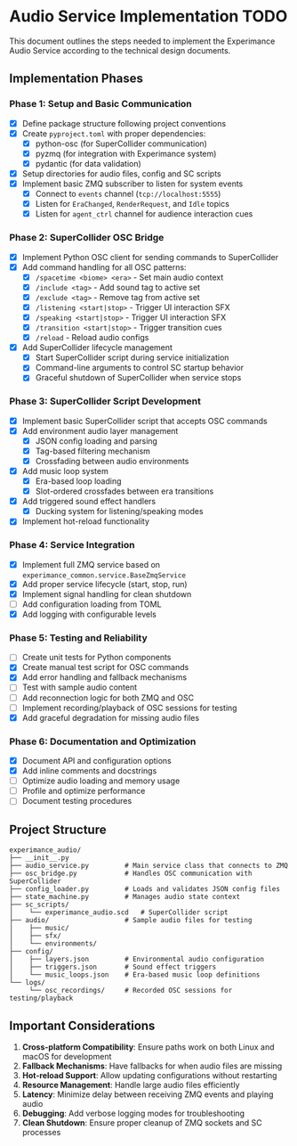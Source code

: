 # Audio Service Implementation TODO

This document outlines the steps needed to implement the Experimance Audio Service according to the technical design documents.

## Implementation Phases

### Phase 1: Setup and Basic Communication
- [X] Define package structure following project conventions
- [X] Create `pyproject.toml` with proper dependencies:
  - [X] python-osc (for SuperCollider communication)
  - [X] pyzmq (for integration with Experimance system)
  - [X] pydantic (for data validation)
- [X] Setup directories for audio files, config and SC scripts
- [X] Implement basic ZMQ subscriber to listen for system events
  - [X] Connect to `events` channel (`tcp://localhost:5555`)
  - [X] Listen for `EraChanged`, `RenderRequest`, and `Idle` topics
  - [X] Listen for `agent_ctrl` channel for audience interaction cues

### Phase 2: SuperCollider OSC Bridge
- [X] Implement Python OSC client for sending commands to SuperCollider
- [X] Add command handling for all OSC patterns:
  - [X] `/spacetime <biome> <era>` - Set main audio context
  - [X] `/include <tag>` - Add sound tag to active set
  - [X] `/exclude <tag>` - Remove tag from active set
  - [X] `/listening <start|stop>` - Trigger UI interaction SFX
  - [X] `/speaking <start|stop>` - Trigger UI interaction SFX
  - [X] `/transition <start|stop>` - Trigger transition cues
  - [X] `/reload` - Reload audio configs
- [X] Add SuperCollider lifecycle management
  - [X] Start SuperCollider script during service initialization
  - [X] Command-line arguments to control SC startup behavior
  - [X] Graceful shutdown of SuperCollider when service stops

### Phase 3: SuperCollider Script Development
- [X] Implement basic SuperCollider script that accepts OSC commands
- [X] Add environment audio layer management
  - [X] JSON config loading and parsing
  - [X] Tag-based filtering mechanism
  - [X] Crossfading between audio environments
- [X] Add music loop system
  - [X] Era-based loop loading
  - [X] Slot-ordered crossfades between era transitions
- [X] Add triggered sound effect handlers
  - [X] Ducking system for listening/speaking modes
- [X] Implement hot-reload functionality

### Phase 4: Service Integration
- [X] Implement full ZMQ service based on `experimance_common.service.BaseZmqService`
- [X] Add proper service lifecycle (start, stop, run)
- [X] Implement signal handling for clean shutdown
- [ ] Add configuration loading from TOML
- [X] Add logging with configurable levels

### Phase 5: Testing and Reliability
- [ ] Create unit tests for Python components
- [X] Create manual test script for OSC commands
- [X] Add error handling and fallback mechanisms
- [ ] Test with sample audio content
- [ ] Add reconnection logic for both ZMQ and OSC
- [ ] Implement recording/playback of OSC sessions for testing
- [X] Add graceful degradation for missing audio files

### Phase 6: Documentation and Optimization
- [X] Document API and configuration options
- [X] Add inline comments and docstrings
- [ ] Optimize audio loading and memory usage
- [ ] Profile and optimize performance
- [ ] Document testing procedures

## Project Structure

```
experimance_audio/
├── __init__.py
├── audio_service.py         # Main service class that connects to ZMQ
├── osc_bridge.py            # Handles OSC communication with SuperCollider  
├── config_loader.py         # Loads and validates JSON config files
├── state_machine.py         # Manages audio state context
├── sc_scripts/
│    └── experimance_audio.scd   # SuperCollider script
├── audio/                   # Sample audio files for testing
│    ├── music/
│    ├── sfx/
│    └── environments/
├── config/
│    ├── layers.json         # Environmental audio configuration
│    ├── triggers.json       # Sound effect triggers
│    └── music_loops.json    # Era-based music loop definitions
└── logs/
     └── osc_recordings/     # Recorded OSC sessions for testing/playback
```

## Important Considerations

1. **Cross-platform Compatibility**: Ensure paths work on both Linux and macOS for development
2. **Fallback Mechanisms**: Have fallbacks for when audio files are missing
3. **Hot-reload Support**: Allow updating configurations without restarting
4. **Resource Management**: Handle large audio files efficiently
5. **Latency**: Minimize delay between receiving ZMQ events and playing audio
6. **Debugging**: Add verbose logging modes for troubleshooting
7. **Clean Shutdown**: Ensure proper cleanup of ZMQ sockets and SC processes
